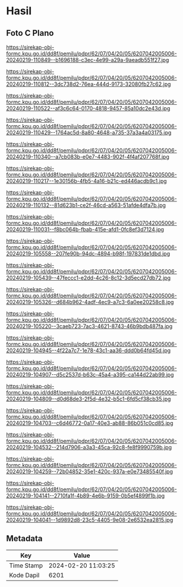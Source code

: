 # Hasil

## Foto C Plano

https://sirekap-obj-formc.kpu.go.id/dd8f/pemilu/pdpr/62/07/04/20/05/6207042005006-20240219-110849--b1696188-c3ec-4e99-a29a-9aeadb551f27.jpg

https://sirekap-obj-formc.kpu.go.id/dd8f/pemilu/pdpr/62/07/04/20/05/6207042005006-20240219-110812--3dc738d2-76ea-444d-9173-32080fb27c62.jpg

https://sirekap-obj-formc.kpu.go.id/dd8f/pemilu/pdpr/62/07/04/20/05/6207042005006-20240219-110522--af3c6c64-0170-4818-9457-85a10dc2e43d.jpg

https://sirekap-obj-formc.kpu.go.id/dd8f/pemilu/pdpr/62/07/04/20/05/6207042005006-20240219-110429--1764ac5d-8a80-4648-a735-37a3a4a03175.jpg

https://sirekap-obj-formc.kpu.go.id/dd8f/pemilu/pdpr/62/07/04/20/05/6207042005006-20240219-110340--a7cb083b-e0e7-4483-902f-4f4af207768f.jpg

https://sirekap-obj-formc.kpu.go.id/dd8f/pemilu/pdpr/62/07/04/20/05/6207042005006-20240219-110217--1e30156b-4fb5-4a16-b21c-ed446acdb9c1.jpg

https://sirekap-obj-formc.kpu.go.id/dd8f/pemilu/pdpr/62/07/04/20/05/6207042005006-20240219-110132--81d623b1-ce2f-46cd-a563-51afde4dfa7b.jpg

https://sirekap-obj-formc.kpu.go.id/dd8f/pemilu/pdpr/62/07/04/20/05/6207042005006-20240219-110031--f8bc064b-fbab-415e-afd1-0fc8ef3d7124.jpg

https://sirekap-obj-formc.kpu.go.id/dd8f/pemilu/pdpr/62/07/04/20/05/6207042005006-20240219-105558--207fe90b-94dc-4894-b98f-197831de1dbd.jpg

https://sirekap-obj-formc.kpu.go.id/dd8f/pemilu/pdpr/62/07/04/20/05/6207042005006-20240219-105439--47feccc1-e2dd-4c26-8c12-3d5ecd27db72.jpg

https://sirekap-obj-formc.kpu.go.id/dd8f/pemilu/pdpr/62/07/04/20/05/6207042005006-20240219-105326--d684b962-4adf-4ec9-a7c3-6a0ee20258c8.jpg

https://sirekap-obj-formc.kpu.go.id/dd8f/pemilu/pdpr/62/07/04/20/05/6207042005006-20240219-105220--3caeb723-7ac3-4621-8743-46b9bdb487fa.jpg

https://sirekap-obj-formc.kpu.go.id/dd8f/pemilu/pdpr/62/07/04/20/05/6207042005006-20240219-104945--4f22a7c7-1e78-43c1-aa36-ddd0b64fd45d.jpg

https://sirekap-obj-formc.kpu.go.id/dd8f/pemilu/pdpr/62/07/04/20/05/6207042005006-20240219-104907--d5c2537d-b63c-45a4-a395-ca144d22ab99.jpg

https://sirekap-obj-formc.kpu.go.id/dd8f/pemilu/pdpr/62/07/04/20/05/6207042005006-20240219-104809--d0d68de3-2f5d-4e32-b5c1-6fd5cf38cb35.jpg

https://sirekap-obj-formc.kpu.go.id/dd8f/pemilu/pdpr/62/07/04/20/05/6207042005006-20240219-104703--c6d46772-0a17-40e3-ab88-86b051c0cd85.jpg

https://sirekap-obj-formc.kpu.go.id/dd8f/pemilu/pdpr/62/07/04/20/05/6207042005006-20240219-104532--214d7906-a3a3-45ca-92c8-fe8f9990759b.jpg

https://sirekap-obj-formc.kpu.go.id/dd8f/pemilu/pdpr/62/07/04/20/05/6207042005006-20240219-104259--72b04852-35e1-420c-937a-e0e73485540f.jpg

https://sirekap-obj-formc.kpu.go.id/dd8f/pemilu/pdpr/62/07/04/20/05/6207042005006-20240219-104141--2710fa1f-4b89-4e6b-9159-0b5ef4899f1b.jpg

https://sirekap-obj-formc.kpu.go.id/dd8f/pemilu/pdpr/62/07/04/20/05/6207042005006-20240219-104041--1d9892d8-23c5-4405-9e08-2e6532ea2815.jpg


## Metadata

| Key        | Value               |
| ---------- | ------------------- |
| Time Stamp | 2024-02-20 11:03:25 |
| Kode Dapil | 6201                |



